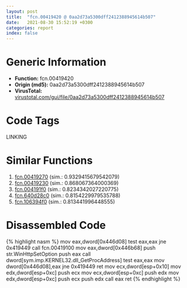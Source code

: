```yaml
---
layout: post
title:  "fcn.00419420 @ 0aa2d73a5300dff2412388945614b507"
date:   2021-08-30 15:52:19 +0300
categories: report
index: false
---
```


# Generic Information
- **Function:** fcn.00419420
- **Origin (md5):** 0aa2d73a5300dff2412388945614b507
- **VirusTotal:** [virustotal.com/gui/file/0aa2d73a5300dff2412388945614b507][virustotal_ref]

# Code Tags
<span class="tag" id="LINKING">LINKING</span>


# Similar Functions

1. [fcn.00419270][similar_1_ref] (sim.: 0.9329415679542079)
2. [fcn.00419230][similar_2_ref] (sim.: 0.868067364000369)
3. [fcn.004191f0][similar_3_ref] (sim.: 0.8234342027220775)
4. [fcn.640d28c0][similar_4_ref] (sim.: 0.8154229979535788)
5. [fcn.106394f0][similar_5_ref] (sim.: 0.813441996448555)


# Disassembled Code

{% highlight nasm %}
mov eax,dword[0x446d08]
test eax,eax
jne 0x419449
call fcn.00419100
mov eax,dword[0x446b68]
push str.WinHttpSetOption
push eax
call dword[sym.imp.KERNEL32.dll_GetProcAddress]
test eax,eax
mov dword[0x446d08],eax
jne 0x419449
ret
mov ecx,dword[esp+0x10]
mov edx,dword[esp+0xc]
push ecx
mov ecx,dword[esp+0xc]
push edx
mov edx,dword[esp+0xc]
push ecx
push edx
call eax
ret
{% endhighlight %}


[similar_1_ref]: /report/fcn.00419270@0aa2d73a5300dff2412388945614b507
[similar_2_ref]: /report/fcn.00419230@0aa2d73a5300dff2412388945614b507
[similar_3_ref]: /report/fcn.004191f0@0aa2d73a5300dff2412388945614b507
[similar_4_ref]: /report/fcn.640d28c0@07e4412910bcf0f5969ef64c44eecb2d
[similar_5_ref]: /report/fcn.106394f0@2585b133c2e70968905cce13b1fc2654
[virustotal_ref]: https://www.virustotal.com/gui/file/0aa2d73a5300dff2412388945614b507